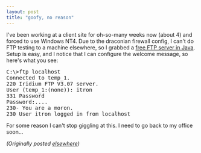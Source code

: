 ```yaml
---
layout: post
title: "goofy, no reason"
---
```




<p>I've been working at a client site for oh-so-many weeks now (about 4) and forced to use Windows NT4. Due to the draconian firewall config, I can't do FTP testing to a machine elsewhere, so I grabbed a <a href="http://www.theorem.com/java/Free.htm#FTPServer">free FTP server in Java</a>. Setup is easy, and I notice that I can configure the welcome message, so here's what you see:</p>

<p><tt>
C:\>ftp localhost<br>
Connected to temp_1.<br>
220 Iridium FTP V3.07 server.<br>
User (temp_1:(none)): itron<br>
331 Password<br>
Password:....<br>
230- You are a moron.<br>
230 User itron logged in from localhost<br>
</tt></p>

<p>For some reason I can't stop giggling at this. I need to go back to my office soon...</p>

<p><em>(Originally posted <a href="http://use.perl.org/~lachoy/journal/7247">elsewhere</a>)</em></p>


